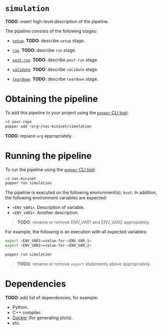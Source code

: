 # `simulation`

<!--
NOTE TO AUTHORS: replace all the **TODO** marks with your own content.
-->

**TODO**: insert high-level description of the pipeline.

The pipeline consists of the following stages:

  * [`setup`](./setup.sh). **TODO**: describe `setup` stage.

  * [`run`](./run.sh). **TODO**: describe `run` stage.

  * [`post-run`](./post-run.sh). **TODO**: describe `post-run` stage.

  * [`validate`](./validate.sh). **TODO**: describe `validate` stage.

  * [`teardown`](./teardown.sh). **TODO**: describe `teardown` stage.

# Obtaining the pipeline

To add this pipeline to your project using the
[`popper` CLI tool](https://github.com/systemslab/popper):

```bash
cd your-repo
popper add <org>/nas-mininet/simulation
```
**TODO**: replace `org` appropriately.
# Running the pipeline

To run the pipeline using the
[`popper` CLI tool](https://github.com/systemslab/popper):

```bash
cd nas-mininet
popper run simulation
```

The pipeline is executed on the following environment(s): `host`. In addition,
the following environment variables are expected:

  * `<ENV_VAR1>`. Description of variable.
  * `<ENV_VAR2>`. Another description.

> **TODO**: rename or remove ENV_VAR1 and ENV_VAR2 appropiately.

For example, the following is an execution with all expected
variables:

```bash
export <ENV_VAR1>=value-for-<ENV_VAR_1>
export <ENV_VAR2>=value-for-<ENV_VAR_2>

popper run simulation
```

> **TODO**: rename or remove `export` statements above appropriately.

# Dependencies

**TODO**: add list of dependencies, for example:

  * Python.
  * C++ compiler.
  * [Docker](https://docker.com) (for generating plots).
  * etc.
